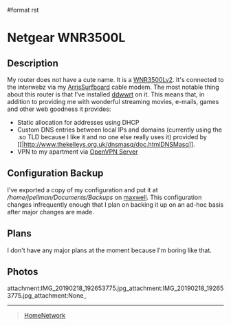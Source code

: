 \#format rst

Netgear WNR3500L
================

Description
-----------

My router does not have a cute name. It is a [WNR3500Lv2](https://smile.amazon.com/gp/product/B002RYYZZS/ref=oh_aui_search_asin_title?ie=UTF8&psc=1). It's connected to the interwebz via my [ArrisSurfboard](../ArrisSurfboard) cable modem. The most notable thing about this router is that I've installed [ddwwrt](https://wiki.dd-wrt.com/wiki/index.php/Netgear_WNR3500L) on it. This means that, in addition to providing me with wonderful streaming movies, e-mails, games and other web goodness it provides:

-   Static allocation for addresses using DHCP
-   Custom DNS entries between local IPs and domains (currently using the .so TLD because I like it and no one else really uses it) provided by [[|<http://www.thekelleys.org.uk/dnsmasq/doc.htmlDNSMasq>]].
-   VPN to my apartment via [OpenVPN Server](https://openvpn.net/)

Configuration Backup
--------------------

I've exported a copy of my configuration and put it at */home/jpellman/Documents/Backups* on [maxwell](../maxwell). This configuration changes infrequently enough that I plan on backing it up on an ad-hoc basis after major changes are made.

Plans
-----

I don't have any major plans at the moment because I'm boring like that.

Photos
------

attachment:IMG\_20190218\_192653775.jpg\_attachment:IMG\_20190218\_192653775.jpg\_attachment:None\_

* * * * *

> [HomeNetwork](../HomeNetwork)
